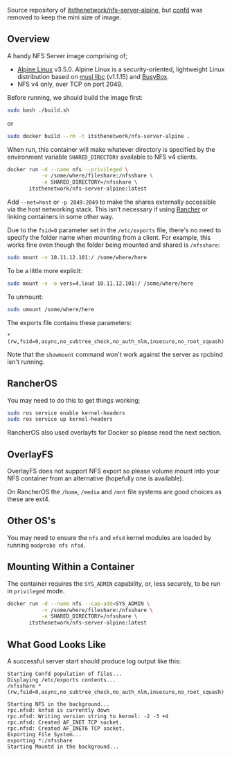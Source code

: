 Source repository of [itsthenetwork/nfs-server-alpine](https://hub.docker.com/r/itsthenetwork/nfs-server-alpine/),
but [confd](https://github.com/kelseyhightower/confd) was removed to keep the mini size of image.

## Overview

A handy NFS Server image comprising of;

- [Alpine Linux](http://www.alpinelinux.org/) v3.5.0. Alpine Linux is a security-oriented,
  lightweight Linux distribution based on [musl libc](https://www.musl-libc.org/) (v1.1.15)
  and [BusyBox](https://www.busybox.net/).
- NFS v4 only, over TCP on port 2049.

Before running, we should build the image first:

```bash
sudo bash ./build.sh
```
or

```bash
sudo docker build --rm -t itsthenetwork/nfs-server-alpine .
```

When run, this container will make whatever directory is specified by the environment
variable `SHARED_DIRECTORY` available to NFS v4 clients.

```bash
docker run -d --name nfs --privileged \
           -v /some/where/fileshare:/nfsshare \
           -e SHARED_DIRECTORY=/nfsshare \
       itsthenetwork/nfs-server-alpine:latest
```

Add `--net=host` or `-p 2049:2049` to make the shares externally accessible via the host networking stack.
This isn't necessary if using [Rancher](http://rancher.com/) or linking containers in some other way.

Due to the `fsid=0` parameter set in the `/etc/exports` file,
there's no need to specify the folder name when mounting from a client.
For example, this works fine even though the folder being mounted and shared is `/nfsshare`:

```bash
sudo mount -v 10.11.12.101:/ /some/where/here
```

To be a little more explicit:

```bash
sudo mount -v -o vers=4,loud 10.11.12.101:/ /some/where/here
```

To unmount:

```bash
sudo umount /some/where/here
```

The exports file contains these parameters:

```
*(rw,fsid=0,async,no_subtree_check,no_auth_nlm,insecure,no_root_squash)
```

Note that the `showmount` command won't work against the server as rpcbind isn't running.

## RancherOS

You may need to do this to get things working;
```bash
sudo ros service enable kernel-headers
sudo ros service up kernel-headers
```

RancherOS also used overlayfs for Docker so please read the next section.

## OverlayFS

OverlayFS does not support NFS export so please volume mount into your NFS container
from an alternative (hopefully one is available).

On RancherOS the `/home`, `/media` and `/mnt` file systems are good choices as these are ext4.

## Other OS's

You may need to ensure the `nfs` and `nfsd` kernel modules are loaded by running `modprobe nfs nfsd`.

## Mounting Within a Container

The container requires the `SYS_ADMIN` capability, or, less securely, to be run in `privileged` mode.

```bash
docker run -d --name nfs --cap-add=SYS_ADMIN \
           -v /some/where/fileshare:/nfsshare \
           -e SHARED_DIRECTORY=/nfsshare \
       itsthenetwork/nfs-server-alpine:latest
```

## What Good Looks Like

A successful server start should produce log output like this:

```
Starting Confd population of files...
Displaying /etc/exports contents...
/nfsshare *(rw,fsid=0,async,no_subtree_check,no_auth_nlm,insecure,no_root_squash)

Starting NFS in the background...
rpc.nfsd: knfsd is currently down
rpc.nfsd: Writing version string to kernel: -2 -3 +4
rpc.nfsd: Created AF_INET TCP socket.
rpc.nfsd: Created AF_INET6 TCP socket.
Exporting File System...
exporting *:/nfsshare
Starting Mountd in the background...
```

